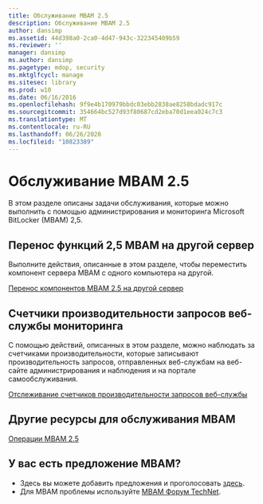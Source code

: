 ```yaml
---
title: Обслуживание MBAM 2.5
description: Обслуживание MBAM 2.5
author: dansimp
ms.assetid: 44d398a0-2ca0-4d47-943c-322345409b59
ms.reviewer: ''
manager: dansimp
ms.author: dansimp
ms.pagetype: mdop, security
ms.mktglfcycl: manage
ms.sitesec: library
ms.prod: w10
ms.date: 06/16/2016
ms.openlocfilehash: 9f9e4b170979bbdc03ebb2838ae8258bdadc917c
ms.sourcegitcommit: 354664bc527d93f80687cd2eba70d1eea024c7c3
ms.translationtype: MT
ms.contentlocale: ru-RU
ms.lasthandoff: 06/26/2020
ms.locfileid: "10823389"
---
```

# Обслуживание MBAM 2.5


В этом разделе описаны задачи обслуживания, которые можно выполнить с помощью администрирования и мониторинга Microsoft BitLocker (MBAM) 2,5.

## Перенос функций 2,5 MBAM на другой сервер


Выполните действия, описанные в этом разделе, чтобы переместить компонент сервера MBAM с одного компьютера на другой.

[Перенос компонентов MBAM 2.5 на другой сервер](moving-mbam-25-features-to-another-server.md)

## Счетчики производительности запросов веб-службы мониторинга


С помощью действий, описанных в этом разделе, можно наблюдать за счетчиками производительности, которые записывают производительность запросов, отправленных веб-службам на веб-сайте администрирования и наблюдения и на портале самообслуживания.

[Отслеживание счетчиков производительности запросов веб-службы](monitoring-web-service-request-performance-counters.md)

## Другие ресурсы для обслуживания MBAM


[Операции MBAM 2.5](operations-for-mbam-25.md)

## У вас есть предложение MBAM?
- Здесь вы можете добавить предложения и проголосовать [здесь](http://mbam.uservoice.com/forums/268571-microsoft-bitlocker-administration-and-monitoring). 
- Для MBAM проблемы используйте [MBAM Форум TechNet](https://social.technet.microsoft.com/Forums/home?forum=mdopmbam).

 

 





